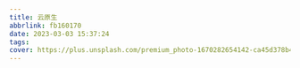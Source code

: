 ```yaml
---
title: 云原生
abbrlink: fb160170
date: 2023-03-03 15:37:24
tags:
cover: https://plus.unsplash.com/premium_photo-1670282654142-ca45d378b409?ixlib=rb-4.0.3&ixid=MnwxMjA3fDB8MHxwaG90by1wYWdlfHx8fGVufDB8fHx8&auto=format&fit=crop&w=1470&q=80
---
```

